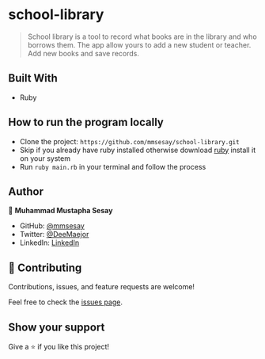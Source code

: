 # school-library

> School library is a tool to record what books are in the library and who borrows them. The app allow yours to add a new student or teacher. Add new books and save records.

## Built With

- Ruby

## How to run the program locally
- Clone the project: ```https://github.com/mmsesay/school-library.git```
- Skip if you already have ruby installed otherwise download [ruby](https://www.ruby-lang.org/en/documentation/installation/) install it on your system
- Run `ruby main.rb` in your terminal and follow the process

## Author

👤 **Muhammad Mustapha Sesay**

- GitHub: [@mmsesay](https://github.com/mmsesay)
- Twitter: [@DeeMaejor](https://twitter.com/DeeMaejor)
- LinkedIn: [LinkedIn](https://linkedin.com/in/muhammad-m-sesay)

## 🤝 Contributing

Contributions, issues, and feature requests are welcome!

Feel free to check the [issues page](../../issues/).

## Show your support

Give a ⭐️ if you like this project!

